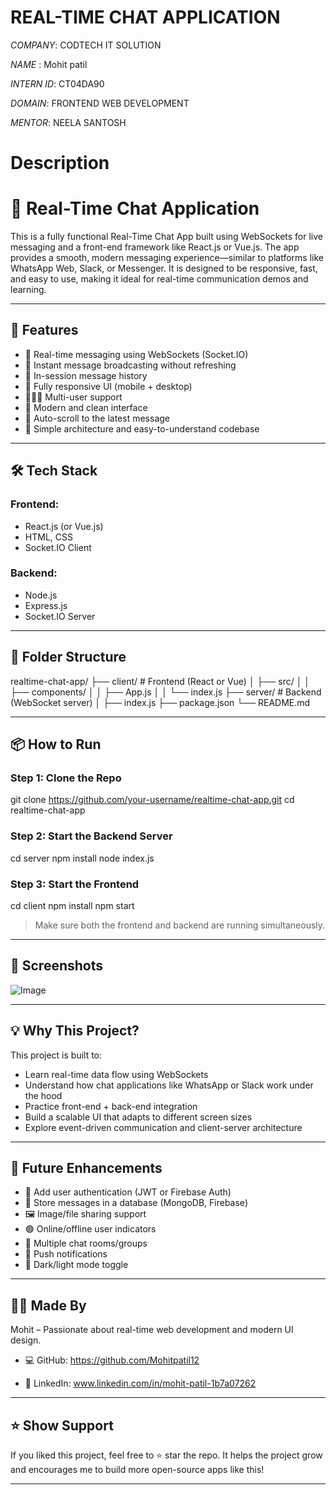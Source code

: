 # REAL-TIME CHAT APPLICATION

*COMPANY*: CODTECH IT SOLUTION

*NAME* : Mohit patil

*INTERN ID*: CT04DA90

*DOMAIN*: FRONTEND WEB DEVELOPMENT

*MENTOR*: NEELA SANTOSH

# Description

# 💬 Real-Time Chat Application

This is a fully functional Real-Time Chat App built using WebSockets for live messaging and a front-end framework like React.js or Vue.js. The app provides a smooth, modern messaging experience—similar to platforms like WhatsApp Web, Slack, or Messenger. It is designed to be responsive, fast, and easy to use, making it ideal for real-time communication demos and learning.

---

## 🚀 Features

- 📡 Real-time messaging using WebSockets (Socket.IO)
- 💬 Instant message broadcasting without refreshing
- 🧠 In-session message history
- 📱 Fully responsive UI (mobile + desktop)
- 🧑‍🤝‍🧑 Multi-user support
- 🎨 Modern and clean interface
- 🔔 Auto-scroll to the latest message
- 🧩 Simple architecture and easy-to-understand codebase

---

## 🛠 Tech Stack

### Frontend:
- React.js (or Vue.js)
- HTML, CSS
- Socket.IO Client

### Backend:
- Node.js
- Express.js
- Socket.IO Server

---

## 📁 Folder Structure

realtime-chat-app/
├── client/         # Frontend (React or Vue)
│   ├── src/
│   │   ├── components/
│   │   ├── App.js
│   │   └── index.js
├── server/         # Backend (WebSocket server)
│   ├── index.js
├── package.json
└── README.md

---

## 📦 How to Run

### Step 1: Clone the Repo

git clone https://github.com/your-username/realtime-chat-app.git
cd realtime-chat-app

### Step 2: Start the Backend Server

cd server
npm install
node index.js

### Step 3: Start the Frontend

cd client
npm install
npm start

> Make sure both the frontend and backend are running simultaneously.

---

## 📸 Screenshots

![Image](https://github.com/user-attachments/assets/e3faf7ba-35ca-462c-ba7c-02f8636e83a8)

---

## 💡 Why This Project?

This project is built to:

- Learn real-time data flow using WebSockets
- Understand how chat applications like WhatsApp or Slack work under the hood
- Practice front-end + back-end integration
- Build a scalable UI that adapts to different screen sizes
- Explore event-driven communication and client-server architecture

---

## 🧠 Future Enhancements

- 🔐 Add user authentication (JWT or Firebase Auth)
- 💾 Store messages in a database (MongoDB, Firebase)
- 🖼 Image/file sharing support
- 🟢 Online/offline user indicators
- 🧵 Multiple chat rooms/groups
- 🔔 Push notifications
- 🌙 Dark/light mode toggle

---

## 🙋‍♂️ Made By

Mohit – Passionate about real-time web development and modern UI design.

- 💻 GitHub: https://github.com/Mohitpatil12

- 🔗 LinkedIn: www.linkedin.com/in/mohit-patil-1b7a07262


---

## ⭐️ Show Support

If you liked this project, feel free to ⭐️ star the repo. It helps the project grow and encourages me to build more open-source apps like this!

---
